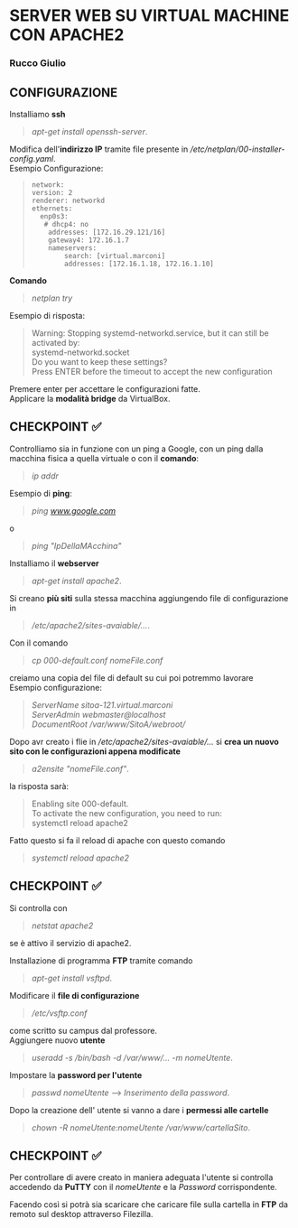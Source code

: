 # SERVER WEB SU VIRTUAL MACHINE CON APACHE2
### Rucco Giulio

## CONFIGURAZIONE
Installiamo **ssh** 
>*apt-get install openssh-server*.<br>

Modifica dell'**indirizzo IP** tramite file presente in */etc/netplan/00-installer-config.yaml*.<br>
Esempio Configurazione:<br>
>
>
>     network:
>     version: 2
>     renderer: networkd
>     ethernets:
>       enp0s3:
>        # dhcp4: no
>         addresses: [172.16.29.121/16]
>         gateway4: 172.16.1.7
>         nameservers:
>             search: [virtual.marconi]
>             addresses: [172.16.1.18, 172.16.1.10]



**Comando** 
>*netplan try*

Esempio di risposta:
>
>
>   Warning: Stopping systemd-networkd.service, but it can still be activated by:<br>
>     systemd-networkd.socket<br>
>   Do you want to keep these settings?<br>
>   Press ENTER before the timeout to accept the new configuration

Premere enter per accettare le configurazioni fatte.<br>
Applicare la **modalità bridge** da VirtualBox.<br>

## CHECKPOINT :white_check_mark:
Controlliamo sia in funzione con un ping a Google, con un ping dalla macchina fisica a quella virtuale o con il **comando**:
>*ip addr*

Esempio di **ping**: 
>*ping www.google.com*

o 

>*ping "IpDellaMAcchina"*

Installiamo il **webserver** 
>*apt-get install apache2*.<br>

Si creano **più siti** sulla stessa macchina aggiungendo file di configurazione in 
>*/etc/apache2/sites-avaiable/...*.<br>

Con il comando
>*cp 000-default.conf nomeFile.conf*

creiamo una copia del file di default su cui poi potremmo lavorare<br>
Esempio configurazione:<br>
>*ServerName sitoa-121.virtual.marconi<br>
ServerAdmin webmaster@localhost<br>
DocumentRoot /var/www/SitoA/webroot/*

Dopo avr creato i flie in */etc/apache2/sites-avaiable/...* si **crea un nuovo sito con le configurazioni appena modificate**
>*a2ensite "nomeFile.conf"*.<br>

la risposta sarà:
>
>
>   Enabling site 000-default.<br>
>   To activate the new configuration, you need to run:<br>
>     systemctl reload apache2


Fatto questo si fa il reload di apache con questo comando<br>
>*systemctl reload apache2*

## CHECKPOINT :white_check_mark:
Si controlla con
>*netstat apache2*

se è attivo il servizio di apache2.<br>

Installazione di programma **FTP** tramite comando 
>*apt-get install vsftpd*.<br>

Modificare il **file di configurazione** 
>*/etc/vsftp.conf* 

come scritto su campus dal professore.<br>
Aggiungere nuovo **utente** 
>*useradd -s /bin/bash -d /var/www/... -m nomeUtente*.<br>

Impostare la **password per l'utente** 
>*passwd nomeUtente* --> *Inserimento della password*.<br>

Dopo la creazione dell' utente si vanno a dare i **permessi alle cartelle** 
>*chown -R nomeUtente:nomeUtente /var/www/cartellaSito*.<br>

## CHECKPOINT :white_check_mark:
Per controllare di avere creato in maniera adeguata l'utente si controlla accedendo da **PuTTY** con il *nomeUtente* e la *Password* corrispondente.

Facendo così si potrà sia scaricare che caricare file sulla cartella in **FTP** da remoto sul desktop attraverso Filezilla.<br>
